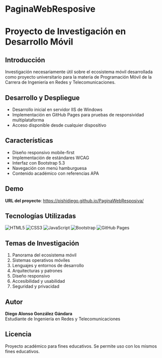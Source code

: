# PaginaWebResposive
# Proyecto de Investigación en Desarrollo Móvil

## Introducción
Investigación necesariamente útil sobre el ecosistema móvil desarrollada como proyecto universitario para la materia de Programación Móvil de la Carrera de Ingeniería en Redes y Telecomunicaciones.

## Desarrollo y Despliegue
- Desarrollo inicial en servidor IIS de Windows
- Implementación en GitHub Pages para pruebas de responsividad multiplataforma
- Acceso disponible desde cualquier dispositivo

## Características
- Diseño responsivo mobile-first
- Implementación de estándares WCAG
- Interfaz con Bootstrap 5.3
- Navegación con menú hamburguesa
- Contenido académico con referencias APA

## Demo
**URL del proyecto**: https://pishidiego.github.io/PaginaWebResposiva/

## Tecnologías Utilizadas
![HTML5](https://img.shields.io/badge/HTML5-E34F26?style=for-the-badge&logo=html5&logoColor=white)
![CSS3](https://img.shields.io/badge/CSS3-1572B6?style=for-the-badge&logo=css3&logoColor=white)
![JavaScript](https://img.shields.io/badge/JavaScript-F7DF1E?style=for-the-badge&logo=javascript&logoColor=black)
![Bootstrap](https://img.shields.io/badge/Bootstrap-7952B3?style=for-the-badge&logo=bootstrap&logoColor=white)
![GitHub Pages](https://img.shields.io/badge/GitHub%20Pages-222222?style=for-the-badge&logo=githubpages&logoColor=white)

## Temas de Investigación
1. Panorama del ecosistema móvil
2. Sistemas operativos móviles
3. Lenguajes y entornos de desarrollo
4. Arquitecturas y patrones
5. Diseño responsivo
6. Accesibilidad y usabilidad
7. Seguridad y privacidad

## Autor
**Diego Alonso González Gándara**  
Estudiante de Ingeniería en Redes y Telecomunicaciones 

## Licencia
Proyecto académico para fines educativos. Se permite uso con los mismos fines educativos.

